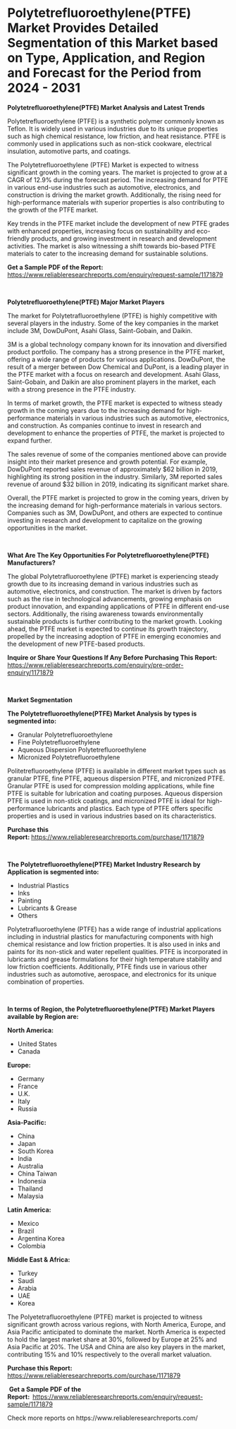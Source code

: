 <p><h1>Polytetrefluoroethylene(PTFE) Market Provides Detailed Segmentation of this Market based on Type, Application, and Region and Forecast for the Period from 2024 - 2031</h1></p><p><strong>Polytetrefluoroethylene(PTFE) Market Analysis and Latest Trends</strong></p>
<p><p>Polytetrefluoroethylene (PTFE) is a synthetic polymer commonly known as Teflon. It is widely used in various industries due to its unique properties such as high chemical resistance, low friction, and heat resistance. PTFE is commonly used in applications such as non-stick cookware, electrical insulation, automotive parts, and coatings.</p><p>The Polytetrefluoroethylene (PTFE) Market is expected to witness significant growth in the coming years. The market is projected to grow at a CAGR of 12.9% during the forecast period. The increasing demand for PTFE in various end-use industries such as automotive, electronics, and construction is driving the market growth. Additionally, the rising need for high-performance materials with superior properties is also contributing to the growth of the PTFE market.</p><p>Key trends in the PTFE market include the development of new PTFE grades with enhanced properties, increasing focus on sustainability and eco-friendly products, and growing investment in research and development activities. The market is also witnessing a shift towards bio-based PTFE materials to cater to the increasing demand for sustainable solutions.</p></p>
<p><strong>Get a Sample PDF of the Report:&nbsp;</strong> <a href="https://www.reliableresearchreports.com/enquiry/request-sample/1171879">https://www.reliableresearchreports.com/enquiry/request-sample/1171879</a></p>
<p>&nbsp;</p>
<p><strong>Polytetrefluoroethylene(PTFE) Major Market Players</strong></p>
<p><p>The market for Polytetrafluoroethylene (PTFE) is highly competitive with several players in the industry. Some of the key companies in the market include 3M, DowDuPont, Asahi Glass, Saint-Gobain, and Daikin. </p><p>3M is a global technology company known for its innovation and diversified product portfolio. The company has a strong presence in the PTFE market, offering a wide range of products for various applications. DowDuPont, the result of a merger between Dow Chemical and DuPont, is a leading player in the PTFE market with a focus on research and development. Asahi Glass, Saint-Gobain, and Daikin are also prominent players in the market, each with a strong presence in the PTFE industry.</p><p>In terms of market growth, the PTFE market is expected to witness steady growth in the coming years due to the increasing demand for high-performance materials in various industries such as automotive, electronics, and construction. As companies continue to invest in research and development to enhance the properties of PTFE, the market is projected to expand further.</p><p>The sales revenue of some of the companies mentioned above can provide insight into their market presence and growth potential. For example, DowDuPont reported sales revenue of approximately $62 billion in 2019, highlighting its strong position in the industry. Similarly, 3M reported sales revenue of around $32 billion in 2019, indicating its significant market share.</p><p>Overall, the PTFE market is projected to grow in the coming years, driven by the increasing demand for high-performance materials in various sectors. Companies such as 3M, DowDuPont, and others are expected to continue investing in research and development to capitalize on the growing opportunities in the market.</p></p>
<p>&nbsp;</p>
<p><strong>What Are The Key Opportunities For Polytetrefluoroethylene(PTFE) Manufacturers?</strong></p>
<p><p>The global Polytetrafluoroethylene (PTFE) market is experiencing steady growth due to its increasing demand in various industries such as automotive, electronics, and construction. The market is driven by factors such as the rise in technological advancements, growing emphasis on product innovation, and expanding applications of PTFE in different end-use sectors. Additionally, the rising awareness towards environmentally sustainable products is further contributing to the market growth. Looking ahead, the PTFE market is expected to continue its growth trajectory, propelled by the increasing adoption of PTFE in emerging economies and the development of new PTFE-based products.</p></p>
<p><strong>Inquire or Share Your Questions If Any Before Purchasing This Report:</strong> <a href="https://www.reliableresearchreports.com/enquiry/pre-order-enquiry/1171879">https://www.reliableresearchreports.com/enquiry/pre-order-enquiry/1171879</a></p>
<p>&nbsp;</p>
<p><strong>Market Segmentation</strong></p>
<p><strong>The Polytetrefluoroethylene(PTFE) Market Analysis by types is segmented into:</strong></p>
<p><ul><li>Granular Polytetrefluoroethylene</li><li>Fine Polytetrefluoroethylene</li><li>Aqueous Dispersion Polytetrefluoroethylene</li><li>Micronized Polytetrefluoroethylene</li></ul></p>
<p><p>Politetrefluoroethylene (PTFE) is available in different market types such as granular PTFE, fine PTFE, aqueous dispersion PTFE, and micronized PTFE. Granular PTFE is used for compression molding applications, while fine PTFE is suitable for lubrication and coating purposes. Aqueous dispersion PTFE is used in non-stick coatings, and micronized PTFE is ideal for high-performance lubricants and plastics. Each type of PTFE offers specific properties and is used in various industries based on its characteristics.</p></p>
<p><strong>Purchase this Report:&nbsp;</strong><a href="https://www.reliableresearchreports.com/purchase/1171879">https://www.reliableresearchreports.com/purchase/1171879</a></p>
<p>&nbsp;</p>
<p><strong>The Polytetrefluoroethylene(PTFE) Market Industry Research by Application is segmented into:</strong></p>
<p><ul><li>Industrial Plastics</li><li>Inks</li><li>Painting</li><li>Lubricants & Grease</li><li>Others</li></ul></p>
<p><p>Polytetrafluoroethylene (PTFE) has a wide range of industrial applications including in industrial plastics for manufacturing components with high chemical resistance and low friction properties. It is also used in inks and paints for its non-stick and water repellent qualities. PTFE is incorporated in lubricants and grease formulations for their high temperature stability and low friction coefficients. Additionally, PTFE finds use in various other industries such as automotive, aerospace, and electronics for its unique combination of properties.</p></p>
<p>&nbsp;</p>
<p><strong>In terms of Region, the Polytetrefluoroethylene(PTFE) Market Players available by Region are:</strong></p>
<p>
    <p> <strong> North America: </strong>
        <ul>
            <li>United States</li>
            <li>Canada</li>
        </ul>
        </p> 
    <p> <strong> Europe: </strong>
        <ul>
            <li>Germany</li>
            <li>France</li>
            <li>U.K.</li>
            <li>Italy</li>
            <li>Russia</li>
        </ul>
        </p> 
    <p> <strong> Asia-Pacific: </strong>
        <ul>
            <li>China</li>
            <li>Japan</li>
            <li>South Korea</li>
            <li>India</li>
            <li>Australia</li>
            <li>China Taiwan</li>
            <li>Indonesia</li>
            <li>Thailand</li>
            <li>Malaysia</li>
        </ul>
        </p> 
    <p> <strong> Latin America: </strong>
        <ul>
            <li>Mexico</li>
            <li>Brazil</li>
            <li>Argentina Korea</li>
            <li>Colombia</li>
        </ul>
        </p> 
    <p> <strong> Middle East & Africa: </strong>
        <ul>
            <li>Turkey</li>
            <li>Saudi</li>
            <li>Arabia</li>
            <li>UAE</li>
            <li>Korea</li>
        </ul>
    </p>
    </p>
<p><p>The Polyetetrafluoroethylene (PTFE) market is projected to witness significant growth across various regions, with North America, Europe, and Asia Pacific anticipated to dominate the market. North America is expected to hold the largest market share at 30%, followed by Europe at 25% and Asia Pacific at 20%. The USA and China are also key players in the market, contributing 15% and 10% respectively to the overall market valuation.</p></p>
<p><strong>Purchase this Report: </strong><a href="https://www.reliableresearchreports.com/purchase/1171879">https://www.reliableresearchreports.com/purchase/1171879</a></p>
<p>&nbsp;<strong>Get a Sample PDF of the Report:&nbsp;&nbsp;</strong><a href="https://www.reliableresearchreports.com/enquiry/request-sample/1171879">https://www.reliableresearchreports.com/enquiry/request-sample/1171879</a></p>
<p><strong></strong></p>
<p>Check more reports on https://www.reliableresearchreports.com/</p>